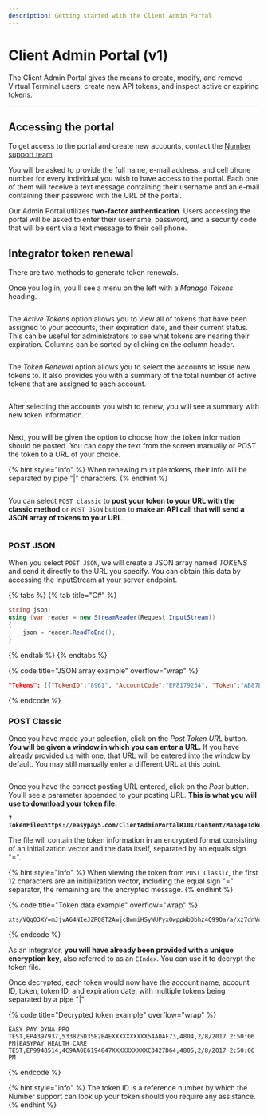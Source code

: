 ```yaml
---
description: Getting started with the Client Admin Portal
---
```


# Client Admin Portal (v1)

The Client Admin Portal gives the means to create, modify, and remove Virtual Terminal users, create new API tokens, and inspect active or expiring tokens.



***



## Accessing the portal

To get access to the portal and create new accounts, contact the [Number support team](../../help/customer-support/).&#x20;

You will be asked to provide the full name, e-mail address, and cell phone number for every individual you wish to have access to the portal. Each one of them will receive a text message containing their username and an e-mail containing their password with the URL of the portal.

Our Admin Portal utilizes **two-factor authentication**. Users accessing the portal will be asked to enter their username, password, and a security code that will be sent via a text message to their cell phone.



## Integrator token renewal <a href="#integrator-token-renewal" id="integrator-token-renewal"></a>

There are two methods to generate token renewals.&#x20;

Once you log in, you'll see a menu on the left with a _Manage Tokens_ heading.

<figure><img src="../../.gitbook/assets/epsportal1.png" alt=""><figcaption></figcaption></figure>

The _Active Tokens_ option allows you to view all of tokens that have been assigned to your accounts, their expiration date, and their current status. This can be useful for administrators to see what tokens are nearing their expiration. Columns can be sorted by clicking on the column header.

<figure><img src="../../.gitbook/assets/image.png" alt=""><figcaption></figcaption></figure>

The _Token Renewal_ option allows you to select the accounts to issue new tokens to. It also provides you with a summary of the total number of active tokens that are assigned to each account.

<figure><img src="../../.gitbook/assets/image (1).png" alt=""><figcaption></figcaption></figure>

After selecting the accounts you wish to renew, you will see a summary with new token information.

<figure><img src="../../.gitbook/assets/epsportal3.png" alt=""><figcaption></figcaption></figure>

Next, you will be given the option to choose how the token information should be posted. You can copy the text from the screen manually or POST the token to a URL of your choice.&#x20;

{% hint style="info" %}
When renewing multiple tokens, their info will be separated by pipe "|" characters.
{% endhint %}

<figure><img src="../../.gitbook/assets/image (2).png" alt=""><figcaption></figcaption></figure>

You can select `POST classic` to **post your token to your URL with the classic method** or `POST JSON` button to **make an API call that will send a JSON array of tokens to your URL**.

<figure><img src="../../.gitbook/assets/epsportal4.png" alt=""><figcaption></figcaption></figure>



### POST JSON

When you select `POST JSON`, we will create a JSON array named _TOKENS_ and send it directly to the URL you specify. You can obtain this data by accessing the InputStream at your server endpoint.

{% tabs %}
{% tab title="C#" %}
```csharp
string json;
using (var reader = new StreamReader(Request.InputStream))
{
    json = reader.ReadToEnd();
}
```
{% endtab %}
{% endtabs %}

{% code title="JSON array example" overflow="wrap" %}
```json
"Tokens": [{"TokenID":"8961", "AccountCode":"EP8179234", "Token":"AB87E1D81559466E9165FCDA2B5B12C3", "AccountName":"CY FD TEST", "ExpirationDate":"11/22/2026 1:59:54 PM"}, {"TokenID":"8962", "AccountCode":"EP1519128", "Token":"EDB6D3FC1DE44A5C883BC718350C40BC", "AccountName":"CY TSYS TEST", "ExpirationDate":"11/22/2026 1:59:54 PM"}]
```
{% endcode %}



### POST Classic

Once you have made your selection, click on the _Post Token URL_ button. **You will be given a window in which you can enter a URL.** If you have already provided us with one, that URL will be entered into the window by default. You may still manually enter a different URL at this point.

<figure><img src="../../.gitbook/assets/image (3).png" alt=""><figcaption></figcaption></figure>

Once you have the correct posting URL entered, click on the _Post_ button. You'll see a parameter appended to your posting URL. **This is what you will use to download your token file.**

<pre class="language-url" data-title="Posting param example" data-overflow="wrap"><code class="lang-url"><strong>?TokenFile=https://easypay5.com/ClientAdminPortalR101/Content/ManageTokens/Tempfile/f7048.txt
</strong></code></pre>

The file will contain the token information in an encrypted format consisting of an initialization vector and the data itself, separated by an equals sign "=".&#x20;

{% hint style="info" %}
When viewing the token from `POST Classic`, the first 12 characters are an initialization vector, including the equal sign "=" separator, the remaining are the encrypted message.
{% endhint %}

{% code title="Token data example" overflow="wrap" %}
```
xts/VQqO3XY=mJjvA64NIeJZRO8T2AwjcBwmiHSyWUPyxOwppWbObhz4Q99Oa/a/xz7dnVccGRtKSU4uee4vKYmRtpJWqOnpvxVyGEPPtliKJrnfqIsVVlrLO3/9PloUBzeorX3d9HvCsgX9QcO7fPGbt/rpbfTLeUtk5OJhguEMbre7g1MX1FlM4xGI3/Hq362Lpg2LIJ1KIXXArBSDhLAq5yAXjRFwjQTzV81UITTEZN+HLNklVIcqpVPa0IFhxg==
```
{% endcode %}

As an integrator, **you will have already been provided with a unique encryption key**, also referred to as an `EIndex`. You can use it to decrypt the token file.&#x20;

Once decrypted, each token would now have the account name, account ID, token, token ID, and expiration date, with multiple tokens being separated by a pipe "|".

{% code title="Decrypted token example" overflow="wrap" %}
```
EASY PAY DYNA PRO TEST,EP4397937,533825D35E2B4EXXXXXXXXXX54A0AF73,4804,2/8/2017 2:50:06 PM|EASYPAY HEALTH CARE TEST,EP9948514,4C9AA0E6194847XXXXXXXXXXC3427D64,4805,2/8/2017 2:50:06 PM
```
{% endcode %}

{% hint style="info" %}
The token ID is a reference number by which the Number support can look up your token should you require any assistance.
{% endhint %}



